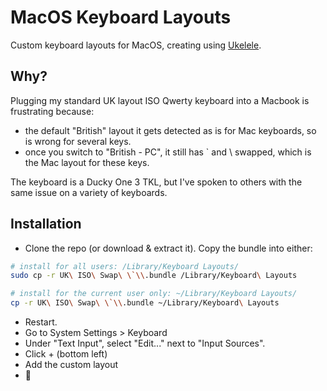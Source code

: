 # MacOS Keyboard Layouts

Custom keyboard layouts for MacOS, creating using [Ukelele](https://software.sil.org/ukelele/).

## Why?
Plugging my standard UK layout ISO Qwerty keyboard into a Macbook is frustrating because:
 - the default "British" layout it gets detected as is for Mac keyboards, so is wrong for several keys.
 - once you switch to "British - PC", it still has ` and \ swapped, which is the Mac layout for these keys.

The keyboard is a Ducky One 3 TKL, but I've spoken to others with the same issue on a variety of keyboards.

## Installation
 - Clone the repo (or download & extract it). Copy the bundle into either:
```zsh
# install for all users: /Library/Keyboard Layouts/
sudo cp -r UK\ ISO\ Swap\ \`\\.bundle /Library/Keyboard\ Layouts

# install for the current user only: ~/Library/Keyboard Layouts/
cp -r UK\ ISO\ Swap\ \`\\.bundle ~/Library/Keyboard\ Layouts
```

 - Restart.
- Go to System Settings > Keyboard
- Under "Text Input", select "Edit..." next to "Input Sources".
- Click + (bottom left)
- Add the custom layout
- 🎉

